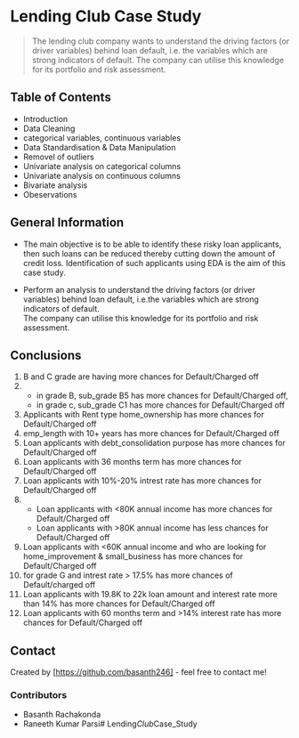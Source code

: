 # Lending Club Case Study
> The lending club company wants to understand the driving factors (or driver variables) behind loan default, i.e. the variables which are strong indicators of default.  The company can utilise this knowledge for its portfolio and risk assessment. 



## Table of Contents
* Introduction
* Data Cleaning
* categorical variables, continuous variables
* Data Standardisation & Data Manipulation
* Removel of outliers
* Univariate analysis on categorical columns
* Univariate analysis on continuous columns
* Bivariate analysis
* Obeservations



## General Information
- The main objective is to be able to identify these risky loan applicants, 
then such loans can be reduced thereby cutting down the amount of credit loss. 
Identification of such applicants using EDA is the aim of this case study.   

- Perform an analysis to understand the driving factors (or driver variables)
behind loan default, i.e.the variables which are strong indicators of default.  
The company can utilise this knowledge for its portfolio and risk assessment.


## Conclusions
1.  B and C grade are having more chances for Default/Charged off
2. - in grade B, sub_grade B5 has more chances for Default/Charged off,
   - in grade c, sub_grade C1 has more chances for Default/Charged off
3. Applicants with Rent type home_ownership has more chances for Default/Charged off
4. emp_length with 10+ years has more chances for Default/Charged off
5.  Loan applicants with debt_consolidation purpose has more chances for Default/Charged off
6. Loan applicants with 36 months term has more chances for Default/Charged off
7. Loan applicants with 10%-20% intrest rate has more chances for Default/Charged off
8. - Loan applicants with <80K annual income has more chances for Default/Charged off
   -  Loan applicants with >80K annual income has less chances for Default/Charged off
9. Loan applicants with <60K annual income and who are looking for home_improvement & small_business has more chances for Default/Charged off
10. for grade G and intrest rate > 17.5% has more chances of Default/charged off
11. Loan applicants with 19.8K to 22k loan amount and interest rate more than 14% has more chances for Default/Charged off
12. Loan applicants with 60 months term and >14% interest rate has more chances for Default/Charged off



## Contact
Created by [https://github.com/basanth246] - feel free to contact me!


### Contributors
- Basanth Rachakonda
- Raneeth Kumar Parsi#   L e n d i n g _ C l u b _ C a s e _ S t u d y  
 